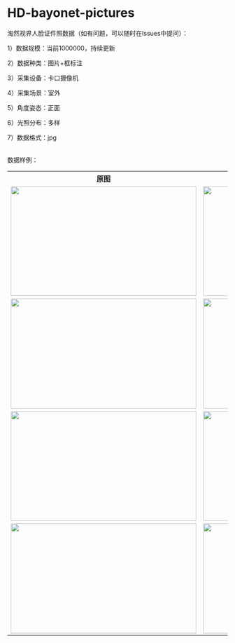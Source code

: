 # HD-bayonet-pictures
<p>淘然视界人脸证件照数据（如有问题，可以随时在Issues中提问）：</p>
<p>1）数据规模：当前1000000，持续更新</p>
<p>2）数据种类：图片+框标注</p>
<p>3）采集设备：卡口摄像机</p>
<p>4）采集场景：室外</p>
<p>5）角度姿态：正面</p>
<p>6）光照分布：多样</p>
<p>7）数据格式：jpg</p>

<br>数据样例：<br>
<table>
  <tr>
    <th>原图</th>
    <th>标注样例</th>
  </tr>
  <tr>
    <td> <img src="https://github.com/cmhu/HD-bayonet-pictures/blob/master/pic/1.jpg" width="424" height="250.5" /> </td>
    <td> <img src="https://github.com/cmhu/HD-bayonet-pictures/blob/master/pic/1.jpg" width="424" height="250.5" /> </td>
  </tr>
  <tr>
    <td> <img src="https://github.com/cmhu/HD-bayonet-pictures/blob/master/pic/2.jpg" width="424" height="250.5" /> </td>
    <td> <img src="https://github.com/cmhu/HD-bayonet-pictures/blob/master/pic/2.jpg" width="424" height="250.5" /> </td>
  </tr>
  <tr>
    <td> <img src="https://github.com/cmhu/HD-bayonet-pictures/blob/master/pic/3.jpg" width="424" height="250.5" /> </td>
    <td> <img src="https://github.com/cmhu/HD-bayonet-pictures/blob/master/pic/3.jpg" width="424" height="250.5" /> </td>
  </tr>     
    <tr>
    <td> <img src="https://github.com/cmhu/HD-bayonet-pictures/blob/master/pic/4.jpg" width="424" height="250.5" /> </td>
    <td> <img src="https://github.com/cmhu/HD-bayonet-pictures/blob/master/pic/4.jpg" width="424" height="250.5" /> </td>
  </tr>  
</table>

    
      
      
